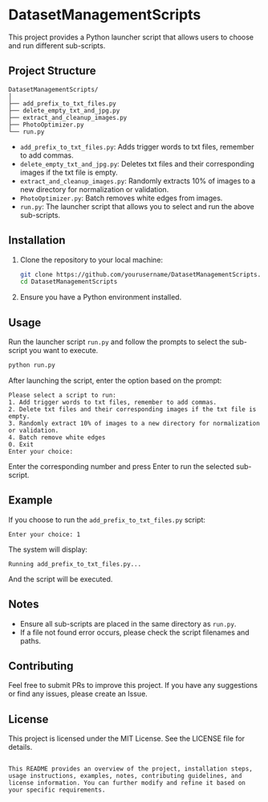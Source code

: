 # DatasetManagementScripts

This project provides a Python launcher script that allows users to choose and run different sub-scripts.

## Project Structure

```
DatasetManagementScripts/
│
├── add_prefix_to_txt_files.py
├── delete_empty_txt_and_jpg.py
├── extract_and_cleanup_images.py
├── PhotoOptimizer.py
└── run.py
```

- `add_prefix_to_txt_files.py`: Adds trigger words to txt files, remember to add commas.
- `delete_empty_txt_and_jpg.py`: Deletes txt files and their corresponding images if the txt file is empty.
- `extract_and_cleanup_images.py`: Randomly extracts 10% of images to a new directory for normalization or validation.
- `PhotoOptimizer.py`: Batch removes white edges from images.
- `run.py`: The launcher script that allows you to select and run the above sub-scripts.

## Installation

1. Clone the repository to your local machine:
    ```bash
    git clone https://github.com/yourusername/DatasetManagementScripts.git
    cd DatasetManagementScripts
    ```

2. Ensure you have a Python environment installed.

## Usage

Run the launcher script `run.py` and follow the prompts to select the sub-script you want to execute.

```bash
python run.py
```

After launching the script, enter the option based on the prompt:

```
Please select a script to run:
1. Add trigger words to txt files, remember to add commas.
2. Delete txt files and their corresponding images if the txt file is empty.
3. Randomly extract 10% of images to a new directory for normalization or validation.
4. Batch remove white edges
0. Exit
Enter your choice:
```

Enter the corresponding number and press Enter to run the selected sub-script.

## Example

If you choose to run the `add_prefix_to_txt_files.py` script:

```
Enter your choice: 1
```

The system will display:

```
Running add_prefix_to_txt_files.py...
```

And the script will be executed.

## Notes

- Ensure all sub-scripts are placed in the same directory as `run.py`.
- If a file not found error occurs, please check the script filenames and paths.

## Contributing

Feel free to submit PRs to improve this project. If you have any suggestions or find any issues, please create an Issue.

## License

This project is licensed under the MIT License. See the LICENSE file for details.
```

This README provides an overview of the project, installation steps, usage instructions, examples, notes, contributing guidelines, and license information. You can further modify and refine it based on your specific requirements.